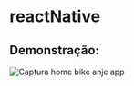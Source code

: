 ﻿# reactNative

## Demonstração:
![Captura home bike anje app](https://github.com/JuliaCrumenauer/reactNative/assets/67925313/8466e380-e168-49d8-a616-9d76593ae6eb)
